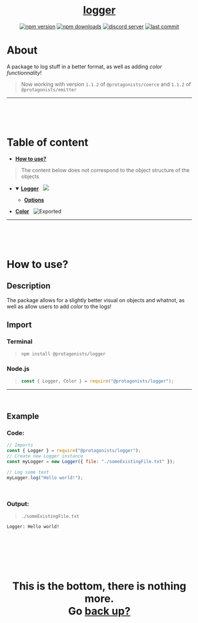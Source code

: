 <div id="top" align="center">

<h1><a href="https://github.com/ThePywon/logger">logger</a></h1>
 
[![npm version](https://img.shields.io/npm/v/@protagonists/logger)](https://npmjs.com/package/@protagonists/logger)
[![npm downloads](https://img.shields.io/npm/dt/@protagonists/logger)](https://npmjs.com/package/@protagonists/logger)
[![discord server](https://img.shields.io/discord/937758194736955443?logo=discord&logoColor=white)](https://discord.gg/cwhj3EgqGP)
[![last commit](https://img.shields.io/github/last-commit/ThePywon/logger)](https://github.com/ThePywon/logger)
 
</div>



# About

A package to log stuff in a better format, as well as adding *color functionnality*!

> Now working with version `1.1.2` of `@protagonists/coerce` and `1.1.2` of `@protagonists/emitter`

---

<br/><br/><br/>



# Table of content

* [**How to use?**](#how-to-use)

> The content below does not correspond to the object structure of the objects

* <details open><summary><a href="https://github.com/ThePywon/logger/blob/main/documentation/Logger.md"><b>Logger</b></a> &nbsp; <img src="https://img.shields.io/badge/-Exported-cyan"/></summary>
  <p>

  * [**Options**](https://github.com/ThePywon/logger/blob/main/documentation/Options.md)
    
  </p>
</details>
  

* [**Color**](https://github.com/ThePywon/logger/blob/main/documentation/Color.md) &nbsp; ![Exported](https://img.shields.io/badge/-Exported-cyan)

---

<br/><br/><br/>



# How to use?

## Description

The package allows for a slightly better visual on objects and whatnot, as well as allow users to add *color* to the logs!

## Import

### Terminal

> ```sh
> npm install @protagonists/logger
> ```

### Node.js

> ```js
> const { Logger, Color } = require("@protagonists/logger");
> ```

---



<br/>

## Example

### Code:

```js
// Imports
const { Logger } = require("@protagonists/logger");
// Create new Logger instance
const myLogger = new Logger({ file: "./someExistingFile.txt" });

// Log some text
myLogger.log("Hello world!");
```

<br/>

### Output:

> `./someExistingFile.txt`

```
Logger: Hello world!
```

<br/><br/><br/><br/><br/>

<h1 align="center">This is the bottom, there is nothing more.<br/>
Go <a href="#top">back up?</a></h1>
